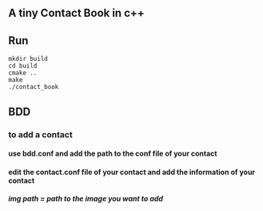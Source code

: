 ## A tiny Contact Book in c++

## Run
```
mkdir build
cd build
cmake ..
make
./contact_book
```

## BDD
### to add a contact
 #### use bdd.conf and add the path to the conf file of your contact
 #### edit the contact.conf file of your contact and add the information of your contact
   ##### img path = path to the image you want to add